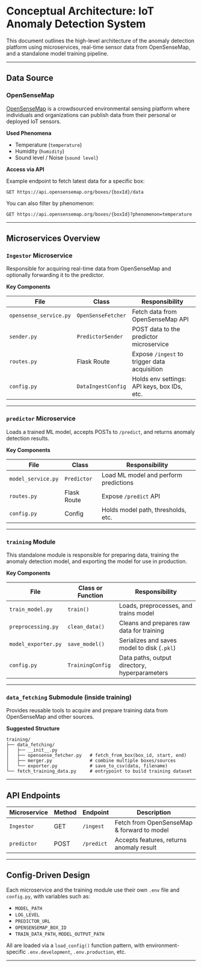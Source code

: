 
# Conceptual Architecture: IoT Anomaly Detection System

This document outlines the high-level architecture of the anomaly detection platform using microservices, real-time sensor data from OpenSenseMap, and a standalone model training pipeline.

---

## Data Source

### OpenSenseMap
[OpenSenseMap](https://opensensemap.org/) is a crowdsourced environmental sensing platform where individuals and organizations can publish data from their personal or deployed IoT sensors.

**Used Phenomena**

- Temperature (`temperature`)
- Humidity (`humidity`)
- Sound level / Noise (`sound level`)

**Access via API**

Example endpoint to fetch latest data for a specific box:

```
GET https://api.opensensemap.org/boxes/{boxId}/data
```

You can also filter by phenomenon:

```
GET https://api.opensensemap.org/boxes/{boxId}?phenomenon=temperature
```

---

## Microservices Overview

### `Ingestor` Microservice
Responsible for acquiring real-time data from OpenSenseMap and optionally forwarding it to the predictor.

**Key Components**

| File                  | Class              | Responsibility                              |
|-----------------------|--------------------|----------------------------------------------|
| `opensense_service.py`| `OpenSenseFetcher` | Fetch data from OpenSenseMap API             |
| `sender.py`           | `PredictorSender`  | POST data to the predictor microservice      |
| `routes.py`           | Flask Route        | Expose `/ingest` to trigger data acquisition |
| `config.py`           | `DataIngestConfig` | Holds env settings: API keys, box IDs, etc.  |

---

### `predictor` Microservice
Loads a trained ML model, accepts POSTs to `/predict`, and returns anomaly detection results.

**Key Components**

| File             | Class       | Responsibility                                |
|------------------|-------------|-----------------------------------------------|
| `model_service.py` | `Predictor` | Load ML model and perform predictions         |
| `routes.py`        | Flask Route| Expose `/predict` API                         |
| `config.py`        | Config     | Holds model path, thresholds, etc.            |

---

### `training` Module
This standalone module is responsible for preparing data, training the anomaly detection model, and exporting the model for use in production.

**Key Components**

| File                  | Class or Function      | Responsibility                               |
|-----------------------|------------------------|-----------------------------------------------|
| `train_model.py`      | `train()`              | Loads, preprocesses, and trains model         |
| `preprocessing.py`    | `clean_data()`         | Cleans and prepares raw data for training     |
| `model_exporter.py`   | `save_model()`         | Serializes and saves model to disk (`.pkl`)   |
| `config.py`           | `TrainingConfig`       | Data paths, output directory, hyperparameters |

---

### `data_fetching` Submodule (inside training)
Provides reusable tools to acquire and prepare training data from OpenSenseMap and other sources.

**Suggested Structure**

```
training/
├── data_fetching/
│   ├── __init__.py
│   ├── opensense_fetcher.py   # fetch_from_box(box_id, start, end)
│   ├── merger.py              # combine multiple boxes/sources
│   └── exporter.py            # save_to_csv(data, filename)
└── fetch_training_data.py     # entrypoint to build training dataset
```

---

## API Endpoints

| Microservice   | Method | Endpoint     | Description                                 |
|----------------|--------|--------------|---------------------------------------------|
| `Ingestor`  | GET    | `/ingest`    | Fetch from OpenSenseMap & forward to model  |
| `predictor`    | POST   | `/predict`   | Accepts features, returns anomaly result    |

---

## Config-Driven Design

Each microservice and the training module use their own `.env` file and `config.py`, with variables such as:

- `MODEL_PATH`
- `LOG_LEVEL`
- `PREDICTOR_URL`
- `OPENSENSEMAP_BOX_ID`
- `TRAIN_DATA_PATH`, `MODEL_OUTPUT_PATH`

All are loaded via a `load_config()` function pattern, with environment-specific `.env.development`, `.env.production`, etc.

---
